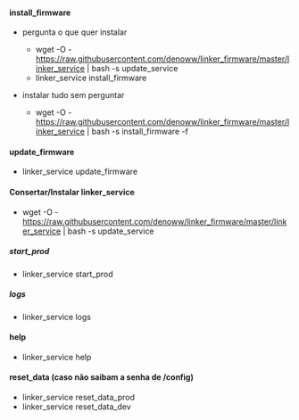 #### install_firmware

- pergunta o que quer instalar

  - wget -O - https://raw.githubusercontent.com/denoww/linker_firmware/master/linker_service | bash -s update_service
  - linker_service install_firmware

- instalar tudo sem perguntar

  - wget -O - https://raw.githubusercontent.com/denoww/linker_firmware/master/linker_service | bash -s install_firmware -f

#### update_firmware

- linker_service update_firmware

#### Consertar/Instalar linker_service

- wget -O - https://raw.githubusercontent.com/denoww/linker_firmware/master/linker_service | bash -s update_service

##### start_prod

- linker_service start_prod

##### logs

- linker_service logs

#### help

- linker_service help

#### reset_data (caso não saibam a senha de /config)

- linker_service reset_data_prod
- linker_service reset_data_dev
